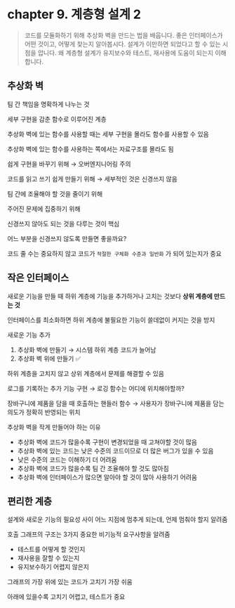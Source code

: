 # chapter 9. 계층형 설계 2

> 코드를 모듈화하기 위해 추상화 벽을 만드는 법을 배웁니다.
> 좋은 인터페이스가 어떤 것이고, 어떻게 찾는지 알아봅시다.
> 설계가 이만하면 되었다고 할 수 있는 시점을 압니다.
> 왜 계층형 설계가 유지보수와 테스트, 재사용에 도움이 되는지 이해합니다.

## 추상화 벽

팀 간 책임을 명확하게 나누는 것

세부 구현을 감춘 함수로 이루어진 계층

추상화 벽에 있는 함수를 사용할 때는 세부 구현을 몰라도 함수를 사용할 수 있음

추상화 벽에 있는 함수를 사용하는 쪽에서는 자료구조를 몰라도 됨

쉽게 구현을 바꾸기 위해 → 오버엔지니어링 주의

코드를 읽고 쓰기 쉽게 만들기 위해 → 세부적인 것은 신경쓰지 않음

팀 간에 조율해야 할 것을 줄이기 위해

주어진 문제에 집중하기 위해

신경쓰지 않아도 되는 것을 다루는 것이 핵심

어느 부분을 신경쓰지 않도록 만들면 좋을까요?

코드 줄 수는 중요하지 않고 코드가 `적절한 구체화 수준과 일반화` 가 되어 있는지가 중요

## 작은 인터페이스

새로운 기능을 만들 때 하위 계층에 기능을 추가하거나 고치는 것보다 **상위 계층에 만드는 것**

인터페이스를 최소화하면 하위 계층에 불필요한 기능이 쓸데없이 커지는 것을 방지

새로운 기능 추가

1. 추상화 벽에 만들기 → 시스템 하위 계층 코드가 늘어남
2. 추상화 벽 위에 만들기 ✅

하위 계층을 고치지 않고 상위 계층에서 문제를 해결할 수 있음

로그를 기록하는 추가 기능 구현 → 로깅 함수는 어디에 위치해야할까?

장바구니에 제품을 담을 때 호출하는 핸들러 함수 → 사용자가 장바구니에 제품을 담는 의도가 정확히 반영되는 위치

추상화 벽을 작게 만들어야 하는 이유

- 추상화 벽에 코드가 많을수록 구현이 변경되었을 때 고쳐야할 것이 많음
- 추상화 벽에 있는 코드는 낮은 수준의 코드이므로 더 많은 버그가 있을 수 있음
- 낮은 수준의 코드는 이해하기 더 어려움
- 추상화 벽에 코드가 많을수록 팀 간 조율해야 할 것도 많아짐
- 추상화 벽에 인터페이스가 많으면 알아야 할 것이 많아 사용하기 어려움

## 편리한 계층

설계와 새로운 기능의 필요성 사이 어느 지점에 멈추게 되는데, 언제 멈춰야 할지 알려줌

호출 그래프의 구조는 3가지 중요한 비기능적 요구사항을 알려줌

- 테스트를 어떻게 할 것인지
- 재사용을 잘할 수 있는지
- 유지보수하기 어렵지 않은지

그래프의 가장 위에 있는 코드가 고치기 가장 쉬움

아래에 있을수록 고치기 어렵고, 테스트가 중요
